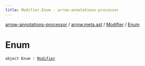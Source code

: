 ```yaml
---
title: Modifier.Enum - arrow-annotations-processor
---
```


[arrow-annotations-processor](../../index.html) / [arrow.meta.ast](../index.html) / [Modifier](index.html) / [Enum](./-enum.html)

# Enum

`object Enum : `[`Modifier`](index.html)